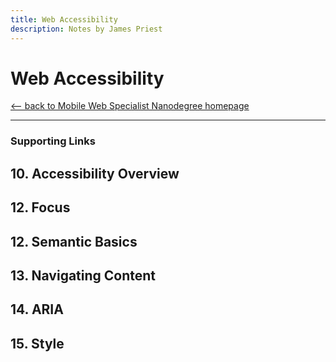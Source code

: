 ```yaml
---
title: Web Accessibility
description: Notes by James Priest
---
```

<!-- markdownlint-disable MD022 MD032 -->
<!-- # Mobile Web Specialist Nanodegree -->
# Web Accessibility

[<-- back to Mobile Web Specialist Nanodegree homepage](../index.html)

---

### Supporting Links

## 10. Accessibility Overview

## 12. Focus

## 12. Semantic Basics

## 13. Navigating Content

## 14. ARIA

## 15. Style